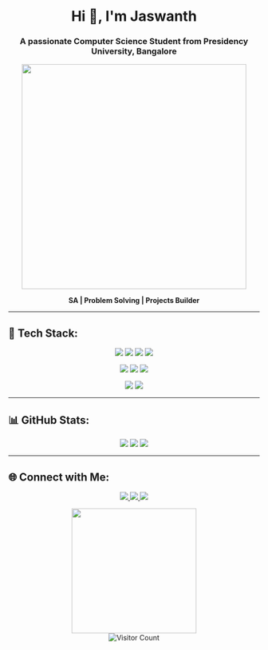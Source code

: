 <h1 align="center">Hi 👋, I'm Jaswanth</h1>
<h3 align="center">A passionate Computer Science Student from Presidency University, Bangalore</h3>

<p align="center">
  <img src="https://cdn.dribbble.com/users/1162077/screenshots/3848914/programmer.gif" width="450" />
</p>

<p align="center">
  <b>SA | Problem Solving | Projects Builder</b>
</p>

---

## 🧰 Tech Stack:

<p align="center">
  <img src="https://img.shields.io/badge/Java-%23ED8B00.svg?style=for-the-badge&logo=openjdk&logoColor=white" />
  <img src="https://img.shields.io/badge/JavaScript-%23F7DF1E.svg?style=for-the-badge&logo=javascript&logoColor=black" />
  <img src="https://img.shields.io/badge/HTML5-%23E34F26.svg?style=for-the-badge&logo=html5&logoColor=white" />
  <img src="https://img.shields.io/badge/CSS3-%231572B6.svg?style=for-the-badge&logo=css3&logoColor=white" />
</p>
<p align="center">
  <img src="https://img.shields.io/badge/MySQL-4479A1.svg?style=for-the-badge&logo=mysql&logoColor=white" />
  <img src="https://img.shields.io/badge/SQLite-%2307405e.svg?style=for-the-badge&logo=sqlite&logoColor=white" />
  <img src="https://img.shields.io/badge/MongoDB-%234ea94b.svg?style=for-the-badge&logo=mongodb&logoColor=white" />
</p>
<p align="center">
  <img src="https://img.shields.io/badge/Firebase-ffca28?style=for-the-badge&logo=firebase&logoColor=black" />
  <img src="https://img.shields.io/badge/React_Native-20232A?style=for-the-badge&logo=react&logoColor=61DAFB" />
</p>

---

## 📊 GitHub Stats:

<p align="center">
  <img src="https://github-readme-stats.vercel.app/api?username=jaswanth202305&theme=dark&hide_border=false&include_all_commits=true&count_private=true" />
  <img src="https://github-readme-stats.vercel.app/api/top-langs/?username=jaswanth202305&layout=compact&theme=dark&hide_border=false" />
  <img src="https://streak-stats.demolab.com?user=jaswanth202305&theme=dark&hide_border=false" />
</p>

---

## 🌐 Connect with Me:

<p align="center">
  <a href="mailto:jaswanthdpb@gmail.com">
    <img src="https://img.shields.io/badge/Gmail-D14836.svg?style=for-the-badge&logo=gmail&logoColor=white" />
  </a>
  <a href="https://linkedin.com/in/darisi-jaswanth" target="_blank">
    <img src="https://img.shields.io/badge/LinkedIn-0A66C2.svg?style=for-the-badge&logo=linkedin&logoColor=white" />
  </a>
  <a href="https://github.com/jaswanth202305">
    <img src="https://img.shields.io/badge/GitHub-100000.svg?style=for-the-badge&logo=github&logoColor=white" />
  </a>
</p>

<p align="center">
  <img src="https://i.pinimg.com/originals/da/fd/7b/dafd7b8c500a3b1e269d9a1f6a5efc33.gif" width="250" /><br />
  <img src="https://visitcount.itsvg.in/api?id=jaswanth202305&icon=0&color=0" alt="Visitor Count" />
</p>

<!-- Proudly created by Jaswanth ✨ -->
